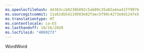 ```yaml
---
ms.openlocfilehash: 44363ccb8230b892c5ab09c35a02a4ea41ff9976
ms.sourcegitcommit: 11a61db54119503e82faec5f99c4273e8d1247e5
ms.translationtype: HT
ms.contentlocale: ca-ES
ms.lasthandoff: 10/16/2020
ms.locfileid: "4069273"
---
```

<span data-ttu-id="741b8-101">Word</span><span class="sxs-lookup"><span data-stu-id="741b8-101">Word</span></span>